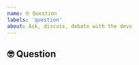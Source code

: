 ```yaml
---
name: 🤓 Question
labels: 'question'
about: Ask, discuss, debate with the devs
---
```


## 🤓 Question
<!-- (You _must_ search the issues before asking your question) -->

